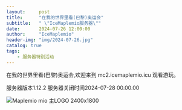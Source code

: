```yaml
---
layout:     post
title:      "在我的世界里看(巴黎)奥运会"
subtitle:   " \"IceMaplemio服务器\""
date:       2024-07-26 12:00:00
author:     "IceMaplemio"
header-img: "img/2024-07-26.jpg"
catalog: true
tags:
    - 服务器特别活动
---
```


在我的世界里看(巴黎)奥运会,欢迎来到 mc2.icemaplemio.icu 观看游玩。

服务器版本1.12.2 服务器关闭时间2024-07-28 00.00.00

![Maplemio mio 主LOGO 2400x1800](https://github.com/user-attachments/assets/da23d9cd-4431-4be6-9a14-10d0034c8fc4)
